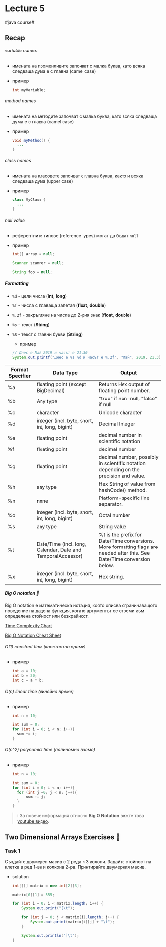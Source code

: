 # Lecture 5
#java course#

## Recap

###### variable names
- имената на променливите започват с малка буква, като всяка следваща дума е с главна (camel case)

- пример
    ```java
    int myVariable;
    ```

###### method names
- имената на методите започват с малка буква, като всяка следваща дума е с главна (camel case)

- пример
    ```java
    void myMethod() {
      ...
    }
    ```

###### class names
- имената на класовете започват с главна буква, както и всяка следваща дума (upper case)

- пример
    ```java
    class MyClass {
      ...
    }
    ```

###### null value
- референтните типове (reference types) могат да бъдат `null`

- пример

    ```java
    int[] array = null;
    
    Scanner scanner = null;
    
    String foo = null;
    ```

##### Formatting

- `%d` - цели числа (**int**, **long**)
- `%f` - числа с плаваща запетая (**float**, **double**)
- `%.2f` - закръгляне на числа до 2-рия знак (**float**, **double**)
- `%s` - текст (**String**)
- `%S` - текст с главни букви (**String**)

    - пример
    ```java
    // Днес е Май 2019 и часът е 21.30
    System.out.printf("Днес е %s %d и часът е %.2f", "Май", 2019, 21.3);
    ```


|Format Specifier  |Data Type	                                                  |Output                                                                                                                   |
|------------------|--------------------------------------------------------------|-------------------------------------------------------------------------------------------------------------------------|
|%a                |floating point (except BigDecimal)	                          |Returns Hex output of floating point number.                                                                             |           
|%b                |Any type	                                                  |"true" if non-null, "false" if null                                                                                      |           
|%c                |character	                                                  |Unicode character                                                                                                        |           
|%d                |integer (incl. byte, short, int, long, bigint)	              |Decimal Integer                                                                                                          |           
|%e                |floating point	                                              |decimal number in scientific notation                                                                                    |           
|%f                |floating point                                  	          |decimal number                                                                                                           |           
|%g                |floating point                                  	          |decimal number, possibly in scientific notation depending on the precision and value.                                    |           
|%h                |any type                                        	          |Hex String of value from hashCode() method.                                                                              |           
|%n                |none                                            	          |Platform-specific line separator.                                                                                        |           
|%o                |integer (incl. byte, short, int, long, bigint)  	          |Octal number                                                                                                             |           
|%s                |any type                                        	          |String value                                                                                                             |           
|%t                |Date/Time (incl. long, Calendar, Date and TemporalAccessor)   |%t is the prefix for Date/Time conversions. More formatting flags are needed after this. See Date/Time conversion below. |           
|%x                |integer (incl. byte, short, int, long, bigint)                |Hex string.                                                                                                              |           


##### Big O notation 🧮

Big O notation е математическа нотация, която описва ограничаващото поведение на дадена функция, 
когато аргументът се стреми към определена стойност или безкрайност.

[Time Complexity Chart](https://adrianmejia.com/images/big-o-running-time-complexity.png)  

[Big O Notation Cheat Sheet](https://cooervo.github.io/Algorithms-DataStructures-BigONotation/index.html)

###### O(1) constant time (константно време)

- пример
    ```java
    int a = 10;
    int b = 20;
    int c = a * b;
    ```

###### O(n) linear time (линейно време)

- пример
    ```java
    int n = 10;
    
    int sum = 0;
    for (int i = 0; i < n; i++){
      sum += i;  
    }
    ```

###### O(n^2) polynomial time (полиномно време)

- пример
    ```java
    int n = 10;
    
    int sum = 0;
    for (int i = 0; i < n; i++){
      for (int j =0; j < n; j++){
          sum += j;  
      }
    }
    ```

> ℹ️ За повече информация относно **Big O Notation** вижте това 
[youtube видео](https://www.youtube.com/watch?v=v4cd1O4zkGw).

## Two Dimensional Arrays Exercises 🐫

### Task 1

Създайте двумерен масив с 2 реда и 3 колони.
Задайте стойност на клетка в ред 1-ви и колкона 2-ра.
Принтирайте двумерния масив.

- solution
    ```java
    int[][] matrix = new int[2][3];
    
    matrix[0][1] = 555;
    
    for (int i = 0; i < matrix.length; i++) {
        System.out.print("[\t");
        
        for (int j = 0; j < matrix[i].length; j++) {
            System.out.print(matrix[i][j] + "\t");
        }
    
        System.out.println("]\t");
    }
    ```